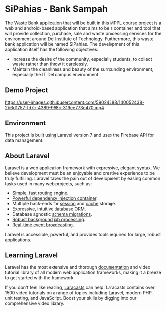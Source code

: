 # SiPahias -  Bank Sampah
The Waste Bank application that will be built in this MPPL course project is a web and android-based application that aims to be a container and tool that will provide collection, purchase, sale and waste processing services for the environment around Del Institute of Technology. Furthermore, this waste bank application will be named SiPahias. The development of this application itself has the following objectives:
- Increase the desire of the community, especially students, to collect waste rather than throw it carelessly.
- Maintain the cleanliness and beauty of the surrounding environment, especially the IT Del campus environment

## Demo Project 
https://user-images.githubusercontent.com/59024388/140052438-2b6d1757-fd7c-4389-998c-319ee773e470.mp4

## Environment
This project is built using Laravel version 7 and uses the Firebase API for data management.


## About Laravel

Laravel is a web application framework with expressive, elegant syntax. We believe development must be an enjoyable and creative experience to be truly fulfilling. Laravel takes the pain out of development by easing common tasks used in many web projects, such as:

- [Simple, fast routing engine](https://laravel.com/docs/routing).
- [Powerful dependency injection container](https://laravel.com/docs/container).
- Multiple back-ends for [session](https://laravel.com/docs/session) and [cache](https://laravel.com/docs/cache) storage.
- Expressive, intuitive [database ORM](https://laravel.com/docs/eloquent).
- Database agnostic [schema migrations](https://laravel.com/docs/migrations).
- [Robust background job processing](https://laravel.com/docs/queues).
- [Real-time event broadcasting](https://laravel.com/docs/broadcasting).

Laravel is accessible, powerful, and provides tools required for large, robust applications.

## Learning Laravel

Laravel has the most extensive and thorough [documentation](https://laravel.com/docs) and video tutorial library of all modern web application frameworks, making it a breeze to get started with the framework.

If you don't feel like reading, [Laracasts](https://laracasts.com) can help. Laracasts contains over 1500 video tutorials on a range of topics including Laravel, modern PHP, unit testing, and JavaScript. Boost your skills by digging into our comprehensive video library.

